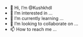 - 👋 Hi, I’m @Kushkhdl
- 👀 I’m interested in ...
- 🌱 I’m currently learning ...
- 💞️ I’m looking to collaborate on ...
- 📫 How to reach me ...

<!---
Kushkhdl/Kushkhdl is a ✨ special ✨ repository because its `README.md` (this file) appears on your GitHub profile.
You can click the Preview link to take a look at your changes.
--->
